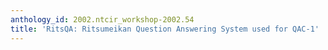 ```yaml
---
anthology_id: 2002.ntcir_workshop-2002.54
title: 'RitsQA: Ritsumeikan Question Answering System used for QAC-1'
---
```

